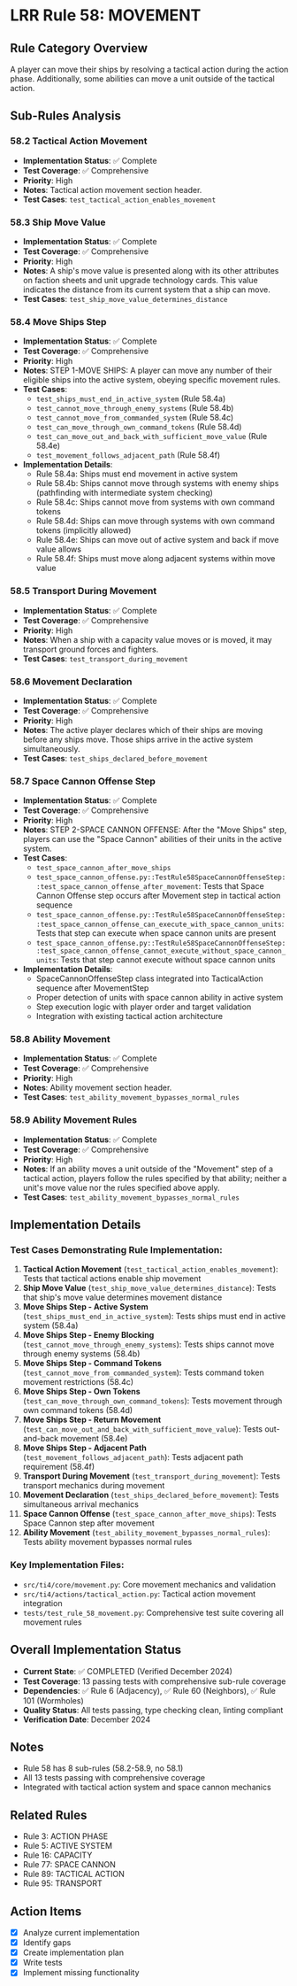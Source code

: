 # LRR Rule 58: MOVEMENT

## Rule Category Overview
A player can move their ships by resolving a tactical action during the action phase. Additionally, some abilities can move a unit outside of the tactical action.

## Sub-Rules Analysis

### 58.2 Tactical Action Movement
- **Implementation Status**: ✅ Complete
- **Test Coverage**: ✅ Comprehensive
- **Priority**: High
- **Notes**: Tactical action movement section header.
- **Test Cases**: `test_tactical_action_enables_movement`

### 58.3 Ship Move Value
- **Implementation Status**: ✅ Complete
- **Test Coverage**: ✅ Comprehensive
- **Priority**: High
- **Notes**: A ship's move value is presented along with its other attributes on faction sheets and unit upgrade technology cards. This value indicates the distance from its current system that a ship can move.
- **Test Cases**: `test_ship_move_value_determines_distance`

### 58.4 Move Ships Step
- **Implementation Status**: ✅ Complete
- **Test Coverage**: ✅ Comprehensive
- **Priority**: High
- **Notes**: STEP 1-MOVE SHIPS: A player can move any number of their eligible ships into the active system, obeying specific movement rules.
- **Test Cases**:
  - `test_ships_must_end_in_active_system` (Rule 58.4a)
  - `test_cannot_move_through_enemy_systems` (Rule 58.4b)
  - `test_cannot_move_from_commanded_system` (Rule 58.4c)
  - `test_can_move_through_own_command_tokens` (Rule 58.4d)
  - `test_can_move_out_and_back_with_sufficient_move_value` (Rule 58.4e)
  - `test_movement_follows_adjacent_path` (Rule 58.4f)
- **Implementation Details**:
  - Rule 58.4a: Ships must end movement in active system
  - Rule 58.4b: Ships cannot move through systems with enemy ships (pathfinding with intermediate system checking)
  - Rule 58.4c: Ships cannot move from systems with own command tokens
  - Rule 58.4d: Ships can move through systems with own command tokens (implicitly allowed)
  - Rule 58.4e: Ships can move out of active system and back if move value allows
  - Rule 58.4f: Ships must move along adjacent systems within move value

### 58.5 Transport During Movement
- **Implementation Status**: ✅ Complete
- **Test Coverage**: ✅ Comprehensive
- **Priority**: High
- **Notes**: When a ship with a capacity value moves or is moved, it may transport ground forces and fighters.
- **Test Cases**: `test_transport_during_movement`

### 58.6 Movement Declaration
- **Implementation Status**: ✅ Complete
- **Test Coverage**: ✅ Comprehensive
- **Priority**: High
- **Notes**: The active player declares which of their ships are moving before any ships move. Those ships arrive in the active system simultaneously.
- **Test Cases**: `test_ships_declared_before_movement`

### 58.7 Space Cannon Offense Step
- **Implementation Status**: ✅ Complete
- **Test Coverage**: ✅ Comprehensive
- **Priority**: High
- **Notes**: STEP 2-SPACE CANNON OFFENSE: After the "Move Ships" step, players can use the "Space Cannon" abilities of their units in the active system.
- **Test Cases**:
  - `test_space_cannon_after_move_ships`
  - `test_space_cannon_offense.py::TestRule58SpaceCannonOffenseStep::test_space_cannon_offense_after_movement`: Tests that Space Cannon Offense step occurs after Movement step in tactical action sequence
  - `test_space_cannon_offense.py::TestRule58SpaceCannonOffenseStep::test_space_cannon_offense_can_execute_with_space_cannon_units`: Tests that step can execute when space cannon units are present
  - `test_space_cannon_offense.py::TestRule58SpaceCannonOffenseStep::test_space_cannon_offense_cannot_execute_without_space_cannon_units`: Tests that step cannot execute without space cannon units
- **Implementation Details**:
  - SpaceCannonOffenseStep class integrated into TacticalAction sequence after MovementStep
  - Proper detection of units with space cannon ability in active system
  - Step execution logic with player order and target validation
  - Integration with existing tactical action architecture

### 58.8 Ability Movement
- **Implementation Status**: ✅ Complete
- **Test Coverage**: ✅ Comprehensive
- **Priority**: High
- **Notes**: Ability movement section header.
- **Test Cases**: `test_ability_movement_bypasses_normal_rules`

### 58.9 Ability Movement Rules
- **Implementation Status**: ✅ Complete
- **Test Coverage**: ✅ Comprehensive
- **Priority**: High
- **Notes**: If an ability moves a unit outside of the "Movement" step of a tactical action, players follow the rules specified by that ability; neither a unit's move value nor the rules specified above apply.
- **Test Cases**: `test_ability_movement_bypasses_normal_rules`

## Implementation Details

### Test Cases Demonstrating Rule Implementation:
1. **Tactical Action Movement** (`test_tactical_action_enables_movement`): Tests that tactical actions enable ship movement
2. **Ship Move Value** (`test_ship_move_value_determines_distance`): Tests that ship's move value determines movement distance
3. **Move Ships Step - Active System** (`test_ships_must_end_in_active_system`): Tests ships must end in active system (58.4a)
4. **Move Ships Step - Enemy Blocking** (`test_cannot_move_through_enemy_systems`): Tests ships cannot move through enemy systems (58.4b)
5. **Move Ships Step - Command Tokens** (`test_cannot_move_from_commanded_system`): Tests command token movement restrictions (58.4c)
6. **Move Ships Step - Own Tokens** (`test_can_move_through_own_command_tokens`): Tests movement through own command tokens (58.4d)
7. **Move Ships Step - Return Movement** (`test_can_move_out_and_back_with_sufficient_move_value`): Tests out-and-back movement (58.4e)
8. **Move Ships Step - Adjacent Path** (`test_movement_follows_adjacent_path`): Tests adjacent path requirement (58.4f)
9. **Transport During Movement** (`test_transport_during_movement`): Tests transport mechanics during movement
10. **Movement Declaration** (`test_ships_declared_before_movement`): Tests simultaneous arrival mechanics
11. **Space Cannon Offense** (`test_space_cannon_after_move_ships`): Tests Space Cannon step after movement
12. **Ability Movement** (`test_ability_movement_bypasses_normal_rules`): Tests ability movement bypasses normal rules

### Key Implementation Files:
- `src/ti4/core/movement.py`: Core movement mechanics and validation
- `src/ti4/actions/tactical_action.py`: Tactical action movement integration
- `tests/test_rule_58_movement.py`: Comprehensive test suite covering all movement rules

## Overall Implementation Status
- **Current State**: ✅ COMPLETED (Verified December 2024)
- **Test Coverage**: 13 passing tests with comprehensive sub-rule coverage
- **Dependencies**: ✅ Rule 6 (Adjacency), ✅ Rule 60 (Neighbors), ✅ Rule 101 (Wormholes)
- **Quality Status**: All tests passing, type checking clean, linting compliant
- **Verification Date**: December 2024

## Notes
- Rule 58 has 8 sub-rules (58.2-58.9, no 58.1)
- All 13 tests passing with comprehensive coverage
- Integrated with tactical action system and space cannon mechanics

## Related Rules
- Rule 3: ACTION PHASE
- Rule 5: ACTIVE SYSTEM
- Rule 16: CAPACITY
- Rule 77: SPACE CANNON
- Rule 89: TACTICAL ACTION
- Rule 95: TRANSPORT

## Action Items
- [x] Analyze current implementation
- [x] Identify gaps
- [x] Create implementation plan
- [x] Write tests
- [x] Implement missing functionality

